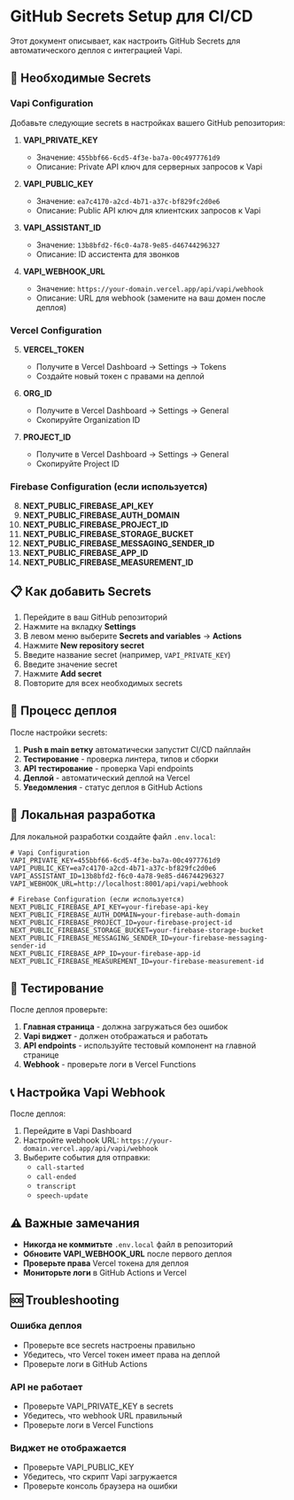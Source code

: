 # GitHub Secrets Setup для CI/CD

Этот документ описывает, как настроить GitHub Secrets для автоматического деплоя с интеграцией Vapi.

## 🔐 Необходимые Secrets

### Vapi Configuration
Добавьте следующие secrets в настройках вашего GitHub репозитория:

1. **VAPI_PRIVATE_KEY**
   - Значение: `455bbf66-6cd5-4f3e-ba7a-00c4977761d9`
   - Описание: Private API ключ для серверных запросов к Vapi

2. **VAPI_PUBLIC_KEY**
   - Значение: `ea7c4170-a2cd-4b71-a37c-bf829fc2d0e6`
   - Описание: Public API ключ для клиентских запросов к Vapi

3. **VAPI_ASSISTANT_ID**
   - Значение: `13b8bfd2-f6c0-4a78-9e85-d46744296327`
   - Описание: ID ассистента для звонков

4. **VAPI_WEBHOOK_URL**
   - Значение: `https://your-domain.vercel.app/api/vapi/webhook`
   - Описание: URL для webhook (замените на ваш домен после деплоя)

### Vercel Configuration
5. **VERCEL_TOKEN**
   - Получите в Vercel Dashboard → Settings → Tokens
   - Создайте новый токен с правами на деплой

6. **ORG_ID**
   - Получите в Vercel Dashboard → Settings → General
   - Скопируйте Organization ID

7. **PROJECT_ID**
   - Получите в Vercel Dashboard → Settings → General
   - Скопируйте Project ID

### Firebase Configuration (если используется)
8. **NEXT_PUBLIC_FIREBASE_API_KEY**
9. **NEXT_PUBLIC_FIREBASE_AUTH_DOMAIN**
10. **NEXT_PUBLIC_FIREBASE_PROJECT_ID**
11. **NEXT_PUBLIC_FIREBASE_STORAGE_BUCKET**
12. **NEXT_PUBLIC_FIREBASE_MESSAGING_SENDER_ID**
13. **NEXT_PUBLIC_FIREBASE_APP_ID**
14. **NEXT_PUBLIC_FIREBASE_MEASUREMENT_ID**

## 📋 Как добавить Secrets

1. Перейдите в ваш GitHub репозиторий
2. Нажмите на вкладку **Settings**
3. В левом меню выберите **Secrets and variables** → **Actions**
4. Нажмите **New repository secret**
5. Введите название secret (например, `VAPI_PRIVATE_KEY`)
6. Введите значение secret
7. Нажмите **Add secret**
8. Повторите для всех необходимых secrets

## 🚀 Процесс деплоя

После настройки secrets:

1. **Push в main ветку** автоматически запустит CI/CD пайплайн
2. **Тестирование** - проверка линтера, типов и сборки
3. **API тестирование** - проверка Vapi endpoints
4. **Деплой** - автоматический деплой на Vercel
5. **Уведомления** - статус деплоя в GitHub Actions

## 🔧 Локальная разработка

Для локальной разработки создайте файл `.env.local`:

```env
# Vapi Configuration
VAPI_PRIVATE_KEY=455bbf66-6cd5-4f3e-ba7a-00c4977761d9
VAPI_PUBLIC_KEY=ea7c4170-a2cd-4b71-a37c-bf829fc2d0e6
VAPI_ASSISTANT_ID=13b8bfd2-f6c0-4a78-9e85-d46744296327
VAPI_WEBHOOK_URL=http://localhost:8001/api/vapi/webhook

# Firebase Configuration (если используется)
NEXT_PUBLIC_FIREBASE_API_KEY=your-firebase-api-key
NEXT_PUBLIC_FIREBASE_AUTH_DOMAIN=your-firebase-auth-domain
NEXT_PUBLIC_FIREBASE_PROJECT_ID=your-firebase-project-id
NEXT_PUBLIC_FIREBASE_STORAGE_BUCKET=your-firebase-storage-bucket
NEXT_PUBLIC_FIREBASE_MESSAGING_SENDER_ID=your-firebase-messaging-sender-id
NEXT_PUBLIC_FIREBASE_APP_ID=your-firebase-app-id
NEXT_PUBLIC_FIREBASE_MEASUREMENT_ID=your-firebase-measurement-id
```

## 🧪 Тестирование

После деплоя проверьте:

1. **Главная страница** - должна загружаться без ошибок
2. **Vapi виджет** - должен отображаться и работать
3. **API endpoints** - используйте тестовый компонент на главной странице
4. **Webhook** - проверьте логи в Vercel Functions

## 📞 Настройка Vapi Webhook

После деплоя:

1. Перейдите в Vapi Dashboard
2. Настройте webhook URL: `https://your-domain.vercel.app/api/vapi/webhook`
3. Выберите события для отправки:
   - `call-started`
   - `call-ended`
   - `transcript`
   - `speech-update`

## ⚠️ Важные замечания

- **Никогда не коммитьте** `.env.local` файл в репозиторий
- **Обновите VAPI_WEBHOOK_URL** после первого деплоя
- **Проверьте права** Vercel токена для деплоя
- **Мониторьте логи** в GitHub Actions и Vercel

## 🆘 Troubleshooting

### Ошибка деплоя
- Проверьте все secrets настроены правильно
- Убедитесь, что Vercel токен имеет права на деплой
- Проверьте логи в GitHub Actions

### API не работает
- Проверьте VAPI_PRIVATE_KEY в secrets
- Убедитесь, что webhook URL правильный
- Проверьте логи в Vercel Functions

### Виджет не отображается
- Проверьте VAPI_PUBLIC_KEY
- Убедитесь, что скрипт Vapi загружается
- Проверьте консоль браузера на ошибки
